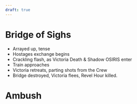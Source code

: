 ```yaml
---
draft: true
---
```


# Bridge of Sighs
- Arrayed up, tense
- Hostages exchange begins
- Crackling flash, as Victoria Death & Shadow OSIRIS enter
- Train approaches
- Victoria retreats, parting shots from the Crew
- Bridge destroyed, Victoria flees, Revel Hour killed.

# Ambush